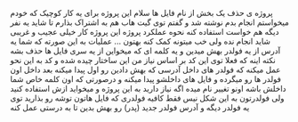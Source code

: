 پروژه ی حذف یک بخش از نام فایل ها
سلام 
این پروژه برای یه کار کوچیک که خودم میخواستم انجام بدم نوشته شد و گفتم توی گیت هاب هم به اشتراک بذارم تا شاید یه نفر دیگه هم خواست استفاده کنه
نحوه عملکرد پروژه
این پروژه کار خیلی عجیب و غریبی شاید انجام نده ولی خب میتونه کمک کنه بهتون ...
عملیات به این صورته که شما یه آدرس از یه فولدر بهش میدین و یه کلمه ای که میخواین از یه سری فایل ها حذف بشه
نکته اینه که فعلا توی این کد بر اساس نیاز من این ساختار چیده شده و کد به این نحو عمل میکنه که فولدر های داخل آدرسی که بهش دادین رو اول پیدا میکنه بعد داخل اون فولدر ها رو میگرده و فایل های داخلشو پیدا میکنه و درصورتی که اون کلمه خاص شما داخلش باشه اونو تغییر نام میده
اگه نیاز دارید به این پروژه و میخواید ازش استفاده کنید ولی فولدرتون به این شکل نیس فقط کافیه فولدری که فایل هاتون توشه رو بذارید توی یه فولدر دیگه و آدرس فولدر جدید (پدر) رو بهش بدین تا به درستی عمل کنه



